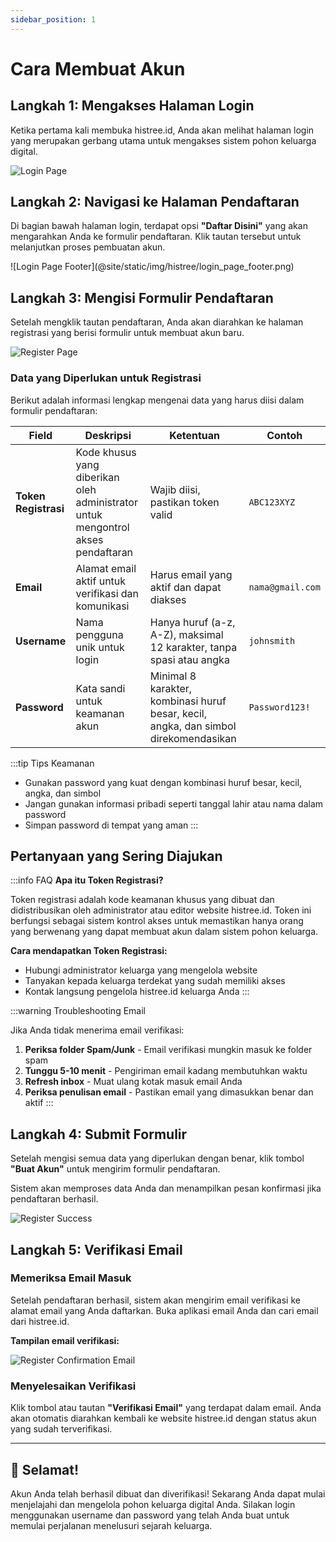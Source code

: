 ```yaml
---
sidebar_position: 1
---
```


# Cara Membuat Akun

## Langkah 1: Mengakses Halaman Login

Ketika pertama kali membuka histree.id, Anda akan melihat halaman login yang merupakan gerbang utama untuk mengakses sistem pohon keluarga digital.

![Login Page](@site/static/img/histree/login_page.png)

## Langkah 2: Navigasi ke Halaman Pendaftaran

Di bagian bawah halaman login, terdapat opsi **"Daftar Disini"** yang akan mengarahkan Anda ke formulir pendaftaran. Klik tautan tersebut untuk melanjutkan proses pembuatan akun.

<div style={{textAlign: 'center'}}>
  ![Login Page Footer](@site/static/img/histree/login_page_footer.png)
</div>

## Langkah 3: Mengisi Formulir Pendaftaran

Setelah mengklik tautan pendaftaran, Anda akan diarahkan ke halaman registrasi yang berisi formulir untuk membuat akun baru.

![Register Page](@site/static/img/histree/register_page.png)

### Data yang Diperlukan untuk Registrasi

Berikut adalah informasi lengkap mengenai data yang harus diisi dalam formulir pendaftaran:

| Field | Deskripsi | Ketentuan | Contoh |
|-------|-----------|-----------|---------|
| **Token Registrasi** | Kode khusus yang diberikan oleh administrator untuk mengontrol akses pendaftaran | Wajib diisi, pastikan token valid | `ABC123XYZ` |
| **Email** | Alamat email aktif untuk verifikasi dan komunikasi | Harus email yang aktif dan dapat diakses | `nama@gmail.com` |
| **Username** | Nama pengguna unik untuk login | Hanya huruf (a-z, A-Z), maksimal 12 karakter, tanpa spasi atau angka | `johnsmith` |
| **Password** | Kata sandi untuk keamanan akun | Minimal 8 karakter, kombinasi huruf besar, kecil, angka, dan simbol direkomendasikan | `Password123!` |

:::tip Tips Keamanan
- Gunakan password yang kuat dengan kombinasi huruf besar, kecil, angka, dan simbol
- Jangan gunakan informasi pribadi seperti tanggal lahir atau nama dalam password
- Simpan password di tempat yang aman
:::

## Pertanyaan yang Sering Diajukan

:::info FAQ
**Apa itu Token Registrasi?**

Token registrasi adalah kode keamanan khusus yang dibuat dan didistribusikan oleh administrator atau editor website histree.id. Token ini berfungsi sebagai sistem kontrol akses untuk memastikan hanya orang yang berwenang yang dapat membuat akun dalam sistem pohon keluarga.

**Cara mendapatkan Token Registrasi:**
- Hubungi administrator keluarga yang mengelola website
- Tanyakan kepada keluarga terdekat yang sudah memiliki akses
- Kontak langsung pengelola histree.id keluarga Anda
:::


:::warning Troubleshooting Email

Jika Anda tidak menerima email verifikasi:
1. **Periksa folder Spam/Junk** - Email verifikasi mungkin masuk ke folder spam
2. **Tunggu 5-10 menit** - Pengiriman email kadang membutuhkan waktu
3. **Refresh inbox** - Muat ulang kotak masuk email Anda
4. **Periksa penulisan email** - Pastikan email yang dimasukkan benar dan aktif
:::


## Langkah 4: Submit Formulir

Setelah mengisi semua data yang diperlukan dengan benar, klik tombol **"Buat Akun"** untuk mengirim formulir pendaftaran.

Sistem akan memproses data Anda dan menampilkan pesan konfirmasi jika pendaftaran berhasil.

![Register Success](@site/static/img/histree/register_success.png)

## Langkah 5: Verifikasi Email

### Memeriksa Email Masuk

Setelah pendaftaran berhasil, sistem akan mengirim email verifikasi ke alamat email yang Anda daftarkan. Buka aplikasi email Anda dan cari email dari histree.id.

**Tampilan email verifikasi:**

![Register Confirmation Email](@site/static/img/histree/register_email.png)

### Menyelesaikan Verifikasi

Klik tombol atau tautan **"Verifikasi Email"** yang terdapat dalam email. Anda akan otomatis diarahkan kembali ke website histree.id dengan status akun yang sudah terverifikasi.

---

## 🎉 Selamat!

Akun Anda telah berhasil dibuat dan diverifikasi! Sekarang Anda dapat mulai menjelajahi dan mengelola pohon keluarga digital Anda. Silakan login menggunakan username dan password yang telah Anda buat untuk memulai perjalanan menelusuri sejarah keluarga.